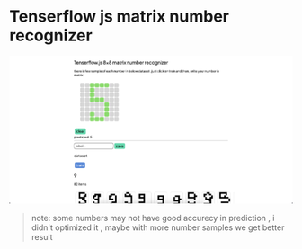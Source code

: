 # Tenserflow js matrix number recognizer

![alt text](screenshot.png)

> note: some numbers may not have good accurecy in prediction , i didn't optimized it , maybe with more number samples we get better result